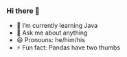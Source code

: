 ### Hi there 👋

- 🌱 I’m currently learning Java
- 💬 Ask me about anything
- 😄 Pronouns: he/him/his
- ⚡ Fun fact: Pandas have two thumbs

<!--
**mambaa15/mambaa15** is a ✨ _special_ ✨ repository because its `README.md` (this file) appears on your GitHub profile.

Here are some ideas to get you started:

- 🔭 I’m currently working on ...
- 🌱 I’m currently learning ...
- 👯 I’m looking to collaborate on ...
- 🤔 I’m looking for help with ...
- 💬 Ask me about ...
- 📫 How to reach me: ...
- 😄 Pronouns: ...
- ⚡ Fun fact: ...
-->
